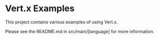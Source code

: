 # Vert.x Examples

This project contains various examples of using Vert.x.

Please see the README.md in src/main/[language] for more information.
